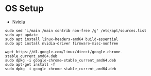 # OS Setup 
* [Nvidia](https://wiki.debian.org/NvidiaGraphicsDrivers)

```
sudo sed 'i/main /main contrib non-free /g' /etc/apt/sources.list
sudo apt update
sudo apt install linux-headers-amd64 build-essential
sudo apt install nvidia-driver firmware-misc-nonfree
```
```
wget https://dl.google.com/linux/direct/google-chrome-stable_current_amd64.deb
sudo dpkg -i google-chrome-stable_current_amd64.deb
sudo apt-get install -f
sudo dpkg -i google-chrome-stable_current_amd64.deb
```

